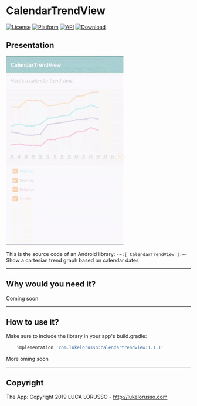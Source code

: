 CalendarTrendView
=================

[![License](https://img.shields.io/badge/License-Apache%202.0-blue.svg)](https://opensource.org/licenses/Apache-2.0) [![Platform](https://img.shields.io/badge/platform-android-green.svg)](http://developer.android.com/index.html) [![API](https://img.shields.io/badge/API-21%2B-brightgreen.svg?style=flat)](https://android-arsenal.com/api?level=21) [![Download](https://api.bintray.com/packages/lukelorusso/maven/com.lukelorusso:calendartrendview/images/download.svg?version=1.1.0) ](https://bintray.com/lukelorusso/maven/com.lukelorusso:calendartrendview/1.1.0/link)

## Presentation ##

![Demo](demo.gif)

This is the source code of an Android library: `-=:[ CalendarTrendView ]:=-`  
Show a cartesian trend graph based on calendar dates

- - -

## Why would you need it? ##

Coming soon

- - -

## How to use it? ##

Make sure to include the library in your app's build.gradle:

```groovy
    implementation 'com.lukelorusso:calendartrendview:1.1.1'
```  

More oming soon

- - -

## Copyright ##

The App: Copyright 2019 LUCA LORUSSO - http://lukelorusso.com
